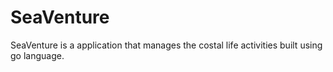 # SeaVenture
SeaVenture is a application that manages the costal life activities built using go language.
